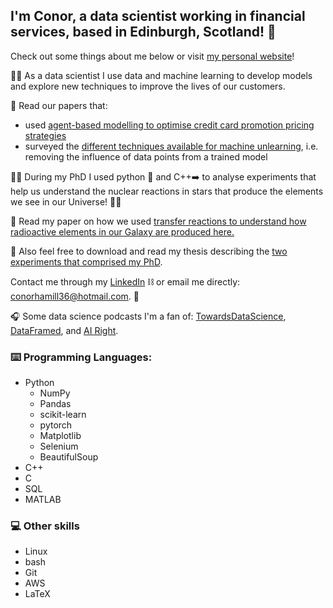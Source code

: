 ## I'm Conor, a data scientist working in financial services, based in Edinburgh, Scotland! 👋

Check out some things about me below or visit [my personal website](https://conorhamill36.github.io/)!

👨‍🔬 As a data scientist I use data and machine learning to develop models and explore new techniques to improve the lives of our customers.

📜 Read our papers that:
  - used [agent-based modelling to optimise credit card promotion pricing strategies](https://arxiv.org/abs/2311.01901v)
  - surveyed the [different techniques available for machine unlearning](https://arxiv.org/abs/2209.00939), i.e. removing the influence of data points from a trained model 

👨‍🎓 During my PhD I used python 🐍 and C++➡️ to analyse experiments that help us understand the nuclear reactions in stars that produce the elements we see in our Universe! 🌟🔭

📜 Read my paper on how we used [transfer reactions to understand how radioactive elements in our Galaxy are produced here.](https://link.springer.com/article/10.1140/epja/s10050-020-00052-9)

📖 Also feel free to download and read my thesis describing the [two experiments that comprised my PhD](https://era.ed.ac.uk/handle/1842/38582).

Contact me through my [LinkedIn](https://www.linkedin.com/in/conor-hamill-53961419a/) ⛓️ or email me directly: conorhamill36@hotmail.com. 📧

🎧 Some data science podcasts I'm a fan of: [TowardsDataScience](https://towardsdatascience.com/podcast/home), [DataFramed](https://www.datacamp.com/community/podcast), and [AI Right](https://shows.acast.com/ai-right). 

### ⌨️ Programming Languages:
- Python
  - NumPy
  - Pandas
  - scikit-learn
  - pytorch
  - Matplotlib
  - Selenium
  - BeautifulSoup
- C++
- C
- SQL
- MATLAB

### 💻 Other skills
- Linux
- bash
- Git
- AWS
- LaTeX

<!--
**conorhamill36/conorhamill36** is a ✨ _special_ ✨ repository because its `README.md` (this file) appears on your GitHub profile.

Here are some ideas to get you started:

- 🔭 I’m currently working on ...
- 🌱 I’m currently learning ...
- 👯 I’m looking to collaborate on ...
- 🤔 I’m looking for help with ...
- 💬 Ask me about ...
- 📫 How to reach me: ...
- 😄 Pronouns: ...
- ⚡ Fun fact: ...
-->
